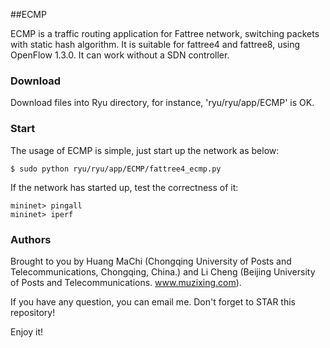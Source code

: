 ##ECMP

ECMP is a traffic routing application for Fattree network, switching packets with static hash algorithm. It is suitable for fattree4 and fattree8, using OpenFlow 1.3.0. It can work without a SDN controller.


### Download

Download files into Ryu directory, for instance, 'ryu/ryu/app/ECMP' is OK.


### Start

The usage of ECMP is simple, just start up the network as below:

    $ sudo python ryu/ryu/app/ECMP/fattree4_ecmp.py

If the network has started up, test the correctness of it:

    mininet> pingall
    mininet> iperf


### Authors

Brought to you by Huang MaChi (Chongqing University of Posts and Telecommunications, Chongqing, China.) and Li Cheng (Beijing University of Posts and Telecommunications. www.muzixing.com).

If you have any question, you can email me. Don't forget to STAR this repository!

Enjoy it!
